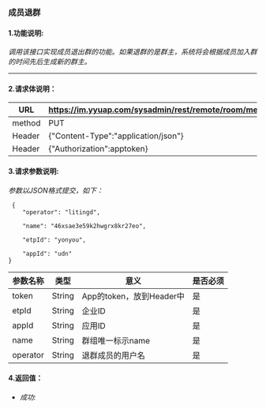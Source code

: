 ### 成员退群

#### 1.功能说明:
*调用该接口实现成员退出群的功能。如果退群的是群主，系统将会根据成员加入群的时间先后生成新的群主。*
***

#### 2.请求体说明：

|URL|https://im.yyuap.com/sysadmin/rest/remote/room/member/exit|
|----|----|
|method|PUT|
|Header|{"Content-Type":"application/json"}|
|Header|{"Authorization":apptoken}|

#### 3.请求参数说明:

*参数以JSON格式提交，如下：*


	 {
		"operator": "litingd",

		"name": "46xsae3e59k2hwgrx8kr27eo",

		"etpId": "yonyou",

		"appId": "udn"
	}

|参数名称|类型|意义|是否必须|
|----|----|----|----|
|token|String|App的token，放到Header中|是|
|etpId|String|企业ID|是|
|appId|String|应用ID|是|
|name|String|群组唯一标示name|是|
|operator|String|退群成员的用户名|是|

#### 4.返回值：

- *成功:*
